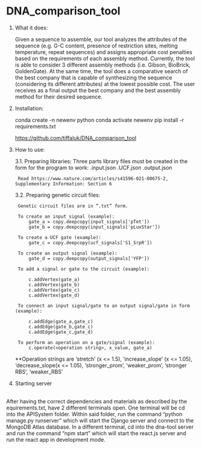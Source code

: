 # DNA_comparison_tool

1. What it does:

    Given a sequence to assemble, our tool analyzes the attributes of the sequence (e.g. G-C content, presence of restriction sites, melting temperature, repeat sequences) and assigns appropriate cost penalties based on the requirements of each assembly method. Currently, the tool is able to consider 3 different assembly methods (i.e. Gibson, BioBrick, GoldenGate). At the same time, the tool does a comparative search of the best company that is capable of synthesizing the sequence (considering its different attributes) at the lowest possible cost. The user receives as a final output the best company and the best assembly method for their desired sequence. 
	
	
2. Installation:

    conda create -n newenv python
    conda activate newenv
    pip install -r requirements.txt  
        
	https://github.com/tiffaluk/DNA_comparison_tool

3. How to use:

    3.1. Preparing libraries:
        Three parts library files must be created in the form for the program to work:
            <chassis organism name>.input.json 
            <chassis organism name>.UCF.json
            <chassis organism name>.output.json

        Read https://www.nature.com/articles/s41596-021-00675-2, Supplementary Information: Section 6


    3.2. Preparing genetic circuit files:
        
        Genetic circuit files are in “.txt” form. 

        To create an input signal (example):
            gate_a = copy.deepcopy(input_signals['pTet'])
            gate_b = copy.deepcopy(input_signals['pLuxStar'])

        To create a UCF gate (example): 
            gate_c = copy.deepcopy(ucf_signals['S1_SrpR'])
        
        To create an output signal (example):
            gate_d = copy.deepcopy(output_signals['YFP'])

        To add a signal or gate to the circuit (example):
            
            c.addVertex(gate_a)
            c.addVertex(gate_b)
            c.addVertex(gate_c)
            c.addVertex(gate_d)
            
        To connect an input signal/gate to an output signal/gate in form (example):
        
            c.addEdge(gate_a,gate_c)
            c.addEdge(gate_b,gate_c)
            c.addEdge(gate_c,gate_d)

        To perform an operation on a gate/signal (example): 
            c.operate(<operation string>, x_value, gate_a)

    **Operation strings are ‘stretch’ (x <= 1.5), ‘increase_slope’ (x <= 1.05), ‘decrease_slope(x <= 1.05), ‘stronger_prom’, ‘weaker_prom’, ‘stronger RBS’, ‘weaker_RBS’

 4. Starting server
</br>
After having the correct dependencies and materials as described by the equirements.txt, have 2 different terminals open. One terminal will be cd into the APISystem folder. Within said folder, run the command “python manage.py runserver” which will start the Django server and connect to the MongoDB Atlas database. In a different terminal, cd into the dna-tool server and run the command “npm start” which will start the react.js server and run the react app in development mode. 
						

